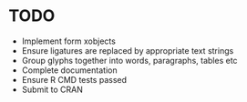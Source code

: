 # TODO

- Implement form xobjects
- Ensure ligatures are replaced by appropriate text strings
- Group glyphs together into words, paragraphs, tables etc
- Complete documentation
- Ensure R CMD tests passed
- Submit to CRAN

